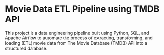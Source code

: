 # Movie Data ETL Pipeline using TMDB API

This project is a data engineering pipeline built using Python, SQL, and Apache Airflow to automate the process of extracting, transforming, and loading (ETL) movie data from The Movie Database (TMDB) API into a structured database.
